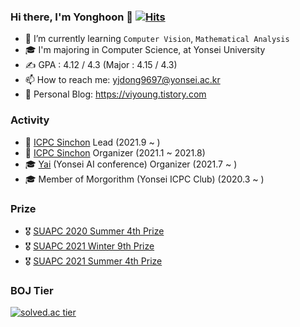 ### Hi there, I'm Yonghoon 👋 [![Hits](https://hits.seeyoufarm.com/api/count/incr/badge.svg?url=https%3A%2F%2Fgithub.com%2Fyjdong9697&count_bg=%2379C83D&title_bg=%23555555&icon=&icon_color=%23E7E7E7&title=hits&edge_flat=false)](https://hits.seeyoufarm.com)

- 🌱 I’m currently learning `Computer Vision`, `Mathematical Analysis`
- 🎓 I'm majoring in Computer Science, at Yonsei University
- ✍️ GPA : 4.12 / 4.3 (Major : 4.15 / 4.3)
- 📫 How to reach me: yjdong9697@yonsei.ac.kr
- 📖 Personal Blog: https://viyoung.tistory.com

### Activity

- 🌱 [ICPC Sinchon](http://icpc-sinchon.github.io/) Lead (2021.9 ~ )
- 🌱 [ICPC Sinchon](http://icpc-sinchon.github.io/) Organizer (2021.1 ~ 2021.8)
- 🎓 [Yai](https://www.facebook.com/yonseiAI) (Yonsei AI conference) Organizer (2021.7 ~ )
- 🎓 Member of Morgorithm (Yonsei ICPC Club) (2020.3 ~ )


### Prize

- 🎖 [SUAPC 2020 Summer 4th Prize](https://icpc-sinchon.github.io/suapc)
- 🎖 [SUAPC 2021 Winter 9th Prize](https://icpc-sinchon.github.io/suapc)
- 🎖 [SUAPC 2021 Summer 4th Prize](https://icpc-sinchon.github.io/suapc)

### BOJ Tier

<p align="center">
  <a href="https://solved.ac/ficy">

  ![solved.ac tier](http://mazassumnida.wtf/api/pastel/generate_badge?boj=ficy)

  </a> 

</p>

